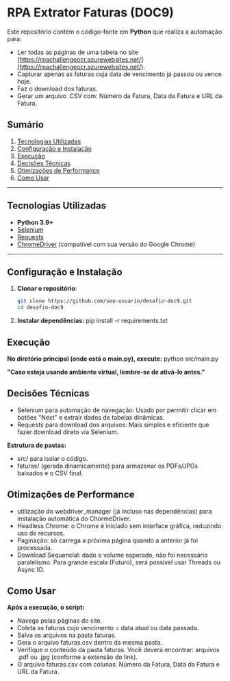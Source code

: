 # RPA Extrator Faturas (DOC9)

Este repositório contém o código-fonte em **Python** que realiza a automação para:
- Ler todas as páginas de uma tabela no site [https://rpachallengeocr.azurewebsites.net/](https://rpachallengeocr.azurewebsites.net/).
- Capturar apenas as faturas cuja data de vencimento já passou ou vence hoje.
- Faz o download dos faturas.
- Gerar um arquivo .CSV com: Número da Fatura, Data da Fatura e URL da Fatura.

## Sumário
1. [Tecnologias Utilizadas](#tecnologias-utilizadas)
2. [Configuração e Instalação](#configuração-e-instalação)
3. [Execução](#execução)
4. [Decisões Técnicas](#decisões-técnicas)
5. [Otimizações de Performance](#otimizações-de-performance)
6. [Como Usar](#como-usar)

---

## Tecnologias Utilizadas
- **Python 3.9+**
- [Selenium](https://pypi.org/project/selenium/)
- [Requests](https://pypi.org/project/requests/)
- [ChromeDriver](https://chromedriver.chromium.org/downloads) (compatível com sua versão do Google Chrome)

---

## Configuração e Instalação

1. **Clonar o repositório**:
   ```bash
   git clone https://github.com/seu-usuario/desafio-doc9.git
   cd desafio-doc9

2. **Instalar dependências:**
   pip install -r requirements.txt

## Execução
**No diretório principal (onde está o main.py), execute:**
  python src/main.py
  
**"Caso esteja usando ambiente virtual, lembre-se de ativá-lo antes."**

## Decisões Técnicas
- Selenium para automação de navegação: Usado por permitir clicar em botões "Next" e extrair dados de tabelas dinâmicas.
- Requests para download dos arquivos: Mais simples e eficiente que fazer download direto via Selenium.

**Estrutura de pastas:**
- src/ para isolar o código.
- faturas/ (gerada dinamicamente) para armazenar os PDFs/JPGs baixados e o CSV final.

## Otimizações de Performance
- utilização do webdriver_manager (já incluso nas dependências) para instalação automática do ChormeDriver.
- Headless Chrome: o Chrome é iniciado sem interface gráfica, reduzindo uso de recursos.
- Paginação: só carrega a próxima página quando a anterior já foi processada.
- Download Sequencial: dado o volume esperado, não foi necessário paralelismo. Para grande escala (Futuro), será possível usar Threads ou Async IO.

## Como Usar
**Após a execução, o script:**
- Navega pelas páginas do site.
- Coleta as faturas cujo vencimento = data atual ou data passada.
- Salva os arquivos na pasta faturas.
- Gera o arquivo faturas.csv dentro da mesma pasta.
- Verifique o conteúdo da pasta faturas. Você deverá encontrar: arquivos .pdf ou .jpg (conforme a extensão do link).
- O arquivo faturas.csv com colunas: Número da Fatura, Data da Fatura e URL da Fatura.
